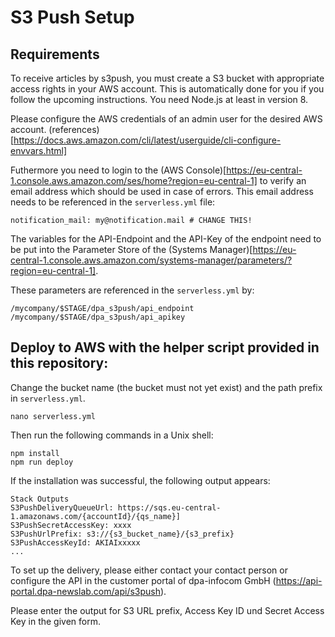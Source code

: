 # S3 Push Setup

## Requirements

To receive articles by s3push, you must create a S3 bucket with appropriate
access rights in your AWS account. This is automatically done for you if you
follow the upcoming instructions. You need Node.js at least in version 8.

Please configure the AWS credentials of an admin user for the desired AWS account.
(references)[https://docs.aws.amazon.com/cli/latest/userguide/cli-configure-envvars.html]

Futhermore you need to login to the (AWS Console)[https://eu-central-1.console.aws.amazon.com/ses/home?region=eu-central-1]
to verify an email address which should be used in case of errors. This email
address needs to be referenced in the `serverless.yml` file:

```
notification_mail: my@notification.mail # CHANGE THIS!
```

The variables for the API-Endpoint and the API-Key of the endpoint need to be
put into the Parameter Store of the (Systems Manager)[https://eu-central-1.console.aws.amazon.com/systems-manager/parameters/?region=eu-central-1].

These parameters are referenced in the `serverless.yml` by:

```
/mycompany/$STAGE/dpa_s3push/api_endpoint
/mycompany/$STAGE/dpa_s3push/api_apikey
```

## Deploy to AWS with the helper script provided in this repository:

Change the bucket name (the bucket must not yet exist) and the path prefix in `serverless.yml`.

```
nano serverless.yml
```

Then run the following commands in a Unix shell:

```
npm install
npm run deploy
```

If the installation was successful, the following output appears:

```
Stack Outputs
S3PushDeliveryQueueUrl: https://sqs.eu-central-1.amazonaws.com/{accountId}/{qs_name}]
S3PushSecretAccessKey: xxxx
S3PushUrlPrefix: s3://{s3_bucket_name}/{s3_prefix}
S3PushAccessKeyId: AKIAIxxxxx
...
```

To set up the delivery, please either contact your contact person or configure
the API in the customer portal of dpa-infocom GmbH (https://api-portal.dpa-newslab.com/api/s3push).

Please enter the output for S3 URL prefix, Access Key ID und Secret Access Key
in the given form.
